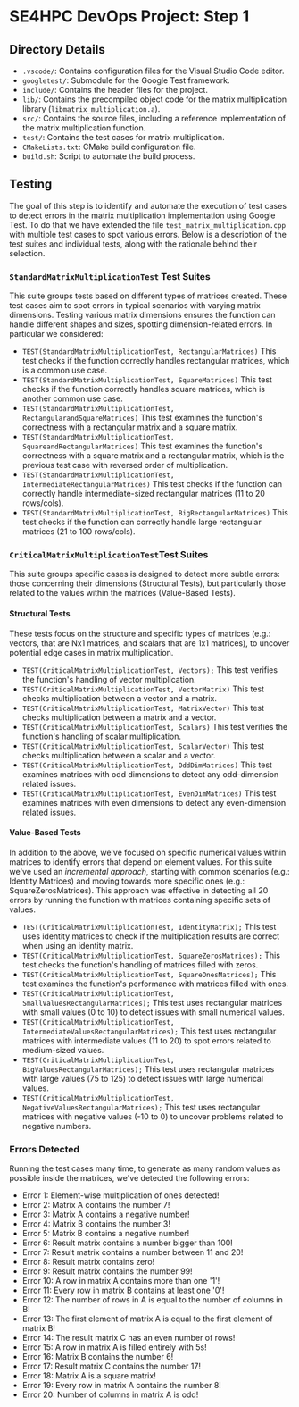 # SE4HPC DevOps Project: Step 1

## Directory Details

- `.vscode/`: Contains configuration files for the Visual Studio Code editor.
- `googletest/`: Submodule for the Google Test framework.
- `include/`: Contains the header files for the project.
- `lib/`: Contains the precompiled object code for the matrix multiplication library (`libmatrix_multiplication.a`).
- `src/`: Contains the source files, including a reference implementation of the matrix multiplication function.
- `test/`: Contains the test cases for matrix multiplication.
- `CMakeLists.txt`: CMake build configuration file.
- `build.sh`: Script to automate the build process.

## Testing

The goal of this step is to identify and automate the execution of test cases to detect errors in the matrix multiplication implementation using Google Test.
To do that we have extended the file `test_matrix_multiplication.cpp` with multiple test cases to spot various errors. 
Below is a description of the test suites and individual tests, along with the rationale behind their selection.

### `StandardMatrixMultiplicationTest` Test Suites

This suite groups tests based on different types of matrices created. 
These test cases aim to spot errors in typical scenarios with varying matrix dimensions.
Testing various matrix dimensions ensures the function can handle different shapes and sizes, spotting dimension-related errors.
In particular we considered:

- `TEST(StandardMatrixMultiplicationTest, RectangularMatrices)`
This test checks if the function correctly handles rectangular matrices, which is a common use case.
- `TEST(StandardMatrixMultiplicationTest, SquareMatrices)`
This test checks if the function correctly handles square matrices, which is another common use case.
- `TEST(StandardMatrixMultiplicationTest, RectangularandSquareMatrices)`
This test examines the function's correctness with a rectangular matrix and a square matrix.
- `TEST(StandardMatrixMultiplicationTest, SquareandRectangularMatrices)`
This test examines the function's correctness with a square matrix and a rectangular matrix, which is the previous test case with reversed order of multiplication.
- `TEST(StandardMatrixMultiplicationTest, IntermediateRectangularMatrices)`
This test checks if the function can correctly handle intermediate-sized rectangular matrices (11 to 20 rows/cols).
- `TEST(StandardMatrixMultiplicationTest, BigRectangularMatrices)`
This test checks if the function can correctly handle large rectangular matrices (21 to 100 rows/cols).

### `CriticalMatrixMultiplicationTest`Test Suites

This suite groups specific cases is designed to detect more subtle errors: those concerning their dimensions (Structural Tests), but particularly those related to the values within the matrices (Value-Based Tests). 

#### Structural Tests
These tests focus on the structure and specific types of matrices (e.g.: vectors, that are Nx1 matrices, and scalars that are 1x1 matrices), to uncover potential edge cases in matrix multiplication.

- `TEST(CriticalMatrixMultiplicationTest, Vectors);`
This test verifies the function's handling of vector multiplication.
- `TEST(CriticalMatrixMultiplicationTest, VectorMatrix)`
This test checks multiplication between a vector and a matrix.
- `TEST(CriticalMatrixMultiplicationTest, MatrixVector)`
This test checks multiplication between a matrix and a vector.
- `TEST(CriticalMatrixMultiplicationTest, Scalars)`
This test verifies the function's handling of scalar multiplication.
- `TEST(CriticalMatrixMultiplicationTest, ScalarVector)`
This test checks multiplication between a scalar and a vector.
- `TEST(CriticalMatrixMultiplicationTest, OddDimMatrices)`
This test examines matrices with odd dimensions to detect any odd-dimension related issues.
- `TEST(CriticalMatrixMultiplicationTest, EvenDimMatrices)`
This test examines matrices with even dimensions to detect any even-dimension related issues.

#### Value-Based Tests
In addition to the above, we've focused on specific numerical values within matrices to identify errors that depend on element values. 
For this suite we've used an *incremental approach*, starting with common scenarios (e.g.: Identity Matrices) and moving towards more specific ones (e.g.: SquareZerosMatrices). This approach was effective in detecting all 20 errors by running the function with matrices containing specific sets of values.

- `TEST(CriticalMatrixMultiplicationTest, IdentityMatrix);`
  This test uses identity matrices to check if the multiplication results are correct when using an identity matrix.
- `TEST(CriticalMatrixMultiplicationTest, SquareZerosMatrices);`
  This test checks the function's handling of matrices filled with zeros.
- `TEST(CriticalMatrixMultiplicationTest, SquareOnesMatrices);`
  This test examines the function's performance with matrices filled with ones.
- `TEST(CriticalMatrixMultiplicationTest, SmallValuesRectangularMatrices);`
  This test uses rectangular matrices with small values (0 to 10) to detect issues with small numerical values.
- `TEST(CriticalMatrixMultiplicationTest, IntermediateValuesRectangularMatrices);`
  This test uses rectangular matrices with intermediate values (11 to 20) to spot errors related to medium-sized values.
- `TEST(CriticalMatrixMultiplicationTest, BigValuesRectangularMatrices);`
  This test uses rectangular matrices with large values (75 to 125) to detect issues with large numerical values.
- `TEST(CriticalMatrixMultiplicationTest, NegativeValuesRectangularMatrices);`
  This test uses rectangular matrices with negative values (-10 to 0) to uncover problems related to negative numbers.

### Errors Detected
Running the test cases many time, to generate as many random values as possible inside the matrices, we've detected the following errors:

- Error 1: Element-wise multiplication of ones detected!
- Error 2: Matrix A contains the number 7!
- Error 3: Matrix A contains a negative number!
- Error 4: Matrix B contains the number 3!
- Error 5: Matrix B contains a negative number!
- Error 6: Result matrix contains a number bigger than 100!
- Error 7: Result matrix contains a number between 11 and 20!
- Error 8: Result matrix contains zero!
- Error 9: Result matrix contains the number 99!
- Error 10: A row in matrix A contains more than one '1'!
- Error 11: Every row in matrix B contains at least one '0'!
- Error 12: The number of rows in A is equal to the number of columns in B!
- Error 13: The first element of matrix A is equal to the first element of matrix B!
- Error 14: The result matrix C has an even number of rows!
- Error 15: A row in matrix A is filled entirely with 5s!
- Error 16: Matrix B contains the number 6!
- Error 17: Result matrix C contains the number 17!
- Error 18: Matrix A is a square matrix!
- Error 19: Every row in matrix A contains the number 8!
- Error 20: Number of columns in matrix A is odd!
